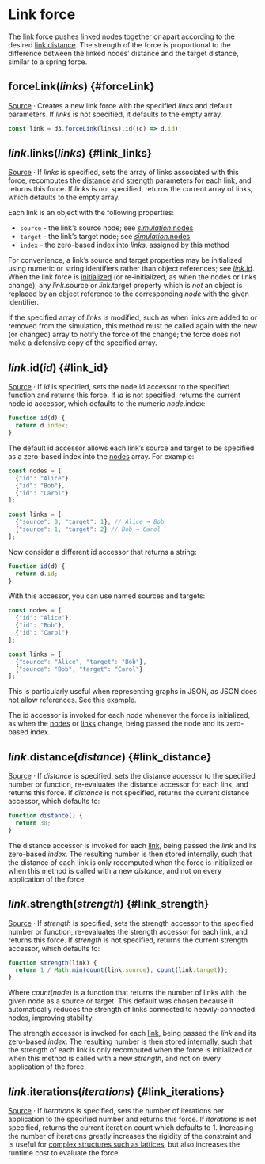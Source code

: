 <script setup>

import ExampleLinkForce from "../../components/ExampleLinkForce.vue";

</script>

# Link force

<ExampleLinkForce />

The link force pushes linked nodes together or apart according to the desired [link distance](#link_distance). The strength of the force is proportional to the difference between the linked nodes’ distance and the target distance, similar to a spring force.

## forceLink(*links*) {#forceLink}

[Source](https://github.com/d3/d3-force/blob/main/src/link.js) · Creates a new link force with the specified *links* and default parameters. If *links* is not specified, it defaults to the empty array.

```js
const link = d3.forceLink(links).id((d) => d.id);
```

## *link*.links(*links*) {#link_links}

[Source](https://github.com/d3/d3-force/blob/main/src/link.js) · If *links* is specified, sets the array of links associated with this force, recomputes the [distance](#link_distance) and [strength](#link_strength) parameters for each link, and returns this force. If *links* is not specified, returns the current array of links, which defaults to the empty array.

Each link is an object with the following properties:

* `source` - the link’s source node; see [*simulation*.nodes](./simulation.md#simulation_nodes)
* `target` - the link’s target node; see [*simulation*.nodes](./simulation.md#simulation_nodes)
* `index` - the zero-based index into *links*, assigned by this method

For convenience, a link’s source and target properties may be initialized using numeric or string identifiers rather than object references; see [*link*.id](#link_id). When the link force is [initialized](./simulation.md#force_initialize) (or re-initialized, as when the nodes or links change), any *link*.source or *link*.target property which is *not* an object is replaced by an object reference to the corresponding *node* with the given identifier.

If the specified array of *links* is modified, such as when links are added to or removed from the simulation, this method must be called again with the new (or changed) array to notify the force of the change; the force does not make a defensive copy of the specified array.

## *link*.id(*id*) {#link_id}

[Source](https://github.com/d3/d3-force/blob/main/src/link.js) · If *id* is specified, sets the node id accessor to the specified function and returns this force. If *id* is not specified, returns the current node id accessor, which defaults to the numeric *node*.index:

```js
function id(d) {
  return d.index;
}
```

The default id accessor allows each link’s source and target to be specified as a zero-based index into the [nodes](./simulation.md#simulation_nodes) array. For example:

```js
const nodes = [
  {"id": "Alice"},
  {"id": "Bob"},
  {"id": "Carol"}
];

const links = [
  {"source": 0, "target": 1}, // Alice → Bob
  {"source": 1, "target": 2} // Bob → Carol
];
```

Now consider a different id accessor that returns a string:

```js
function id(d) {
  return d.id;
}
```

With this accessor, you can use named sources and targets:

```js
const nodes = [
  {"id": "Alice"},
  {"id": "Bob"},
  {"id": "Carol"}
];

const links = [
  {"source": "Alice", "target": "Bob"},
  {"source": "Bob", "target": "Carol"}
];
```

This is particularly useful when representing graphs in JSON, as JSON does not allow references. See [this example](https://observablehq.com/@d3/force-directed-graph/2?intent=fork).

The id accessor is invoked for each node whenever the force is initialized, as when the [nodes](./simulation.md#simulation_nodes) or [links](#link_links) change, being passed the node and its zero-based index.

## *link*.distance(*distance*) {#link_distance}

[Source](https://github.com/d3/d3-force/blob/main/src/link.js) · If *distance* is specified, sets the distance accessor to the specified number or function, re-evaluates the distance accessor for each link, and returns this force. If *distance* is not specified, returns the current distance accessor, which defaults to:

```js
function distance() {
  return 30;
}
```

The distance accessor is invoked for each [link](#link_links), being passed the *link* and its zero-based *index*. The resulting number is then stored internally, such that the distance of each link is only recomputed when the force is initialized or when this method is called with a new *distance*, and not on every application of the force.

## *link*.strength(*strength*) {#link_strength}

[Source](https://github.com/d3/d3-force/blob/main/src/link.js) · If *strength* is specified, sets the strength accessor to the specified number or function, re-evaluates the strength accessor for each link, and returns this force. If *strength* is not specified, returns the current strength accessor, which defaults to:

```js
function strength(link) {
  return 1 / Math.min(count(link.source), count(link.target));
}
```

Where *count*(*node*) is a function that returns the number of links with the given node as a source or target. This default was chosen because it automatically reduces the strength of links connected to heavily-connected nodes, improving stability.

The strength accessor is invoked for each [link](#link_links), being passed the *link* and its zero-based *index*. The resulting number is then stored internally, such that the strength of each link is only recomputed when the force is initialized or when this method is called with a new *strength*, and not on every application of the force.

## *link*.iterations(*iterations*) {#link_iterations}

[Source](https://github.com/d3/d3-force/blob/main/src/link.js) · If *iterations* is specified, sets the number of iterations per application to the specified number and returns this force. If *iterations* is not specified, returns the current iteration count which defaults to 1. Increasing the number of iterations greatly increases the rigidity of the constraint and is useful for [complex structures such as lattices](https://observablehq.com/@d3/force-directed-lattice), but also increases the runtime cost to evaluate the force.
